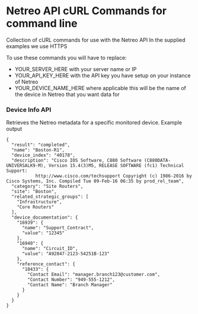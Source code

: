 # Netreo API cURL Commands for command line
Collection of cURL commands for use with the Netreo API
In the supplied examples we use HTTPS

To use these commands you will have to replace:
  - YOUR_SERVER_HERE with your server name or IP
  - YOUR_API_KEY_HERE with the API key you have setup on your instance of Netreo
  - YOUR_DEVICE_NAME_HERE where applicable this will be the name of the device in Netreo that you want data for

### Device Info API 
Retrieves the Netreo metadata for a specific monitored device. Example output

    {
      "result": "completed",
      "name": "Boston-R1",
      "device_index": "40178",
      "description": "Cisco IOS Software, C880 Software (C880DATA-UNIVERSALK9-M), Version 15.4(3)M5, RELEASE SOFTWARE (fc1) Technical Support:
               http://www.cisco.com/techsupport Copyright (c) 1986-2016 by Cisco Systems, Inc. Compiled Tue 09-Feb-16 06:35 by prod_rel_team",
      "category": "Site Routers",
      "site": "Boston",
      "related_strategic_groups": [
        "Infrastructure",
        "Core Routers"
      ],
      "device_documentation": {
        "16939": {
          "name": "Support_Contract",
          "value": "12345"
        },
        "16940": {
          "name": "Circuit_ID",
          "value": "A92847-2123-54251B-123"
        },
        "reference_contact": {
          "10433": {
            "Contact Email": "manager.branch123@customer.com",
            "Contact Number": "949-555-1212",
            "Contact Name": "Branch Manager"
          }
        }
      }
    }
    
    
    
